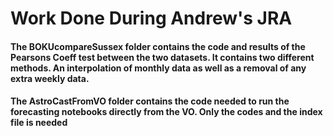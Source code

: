 
# Work Done During Andrew's JRA

#### The BOKUcompareSussex folder contains the code and results of the Pearsons Coeff test between the two datasets. It contains two different methods. An interpolation of monthly data as well as a removal of any extra weekly data.

#### The AstroCastFromVO folder contains the code needed to run the forecasting notebooks directly from the VO. Only the codes and the index file is needed
